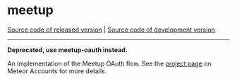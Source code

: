 # meetup
[Source code of released version](https://github.com/meteor/meteor/tree/master/packages/meetup) | [Source code of development version](https://github.com/meteor/meteor/tree/devel/packages/meetup)
***

**Deprecated, use meetup-oauth instead.**

An implementation of the Meetup OAuth flow. See the [project page](https://www.meteor.com/accounts) on Meteor Accounts for more details.
